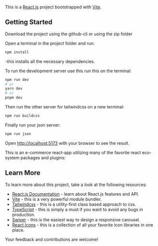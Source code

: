 This is a [React.js](https://react.dev/) project bootstrapped with [Vite](https://vitejs.dev/).

## Getting Started

Download the project using the github-cli or using the zip folder

Open a terminal in the project folder and run:

```bash
npm install
```

-this installs all the necessary dependencies.

To run the development server use this run this on the terminal:

```bash
npm run dev
# or
yarn dev
# or
pnpm dev
```

Then run the other server for tailwindcss on a new terminal:

```bash
npm run buildcss
```

Finally run your json server:

```bash
npm run json
```

Open [http://localhost:5173](http://localhost:5173) with your browser to see the result.

This is an e-commerce react-app utilizing many of the favorite react eco-system packages and plugins:

## Learn More

To learn more about this project, take a look at the following resources:

- [React.js Documentation](https://react.dev/) - learn about React.js features and API.
- [Vite](https://vitejs.dev/s) - this is a very powerful module bundler.
- [Tailwindcss](https://tailwindcss.com/) - this is a utility-first class based approach to css.
- [TypeScript](https://www.typescriptlang.org/) - this is simply a must if you want to avoid any bugs in production.
- [Swiper](https://swiperjs.com/) - this is the easiest way to design a responsive carousel.
- [React Icons](https://react-icons.github.io/react-icons/) - this is a collection of all your favorite icon libraries in one place.

Your feedback and contributions are welcome!

